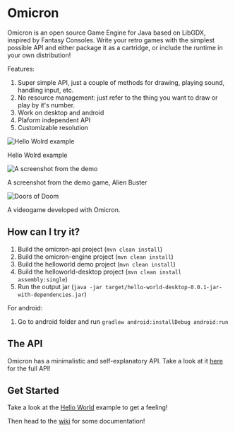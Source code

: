 Omicron
======
Omicron is an open source Game Engine for Java based on LibGDX, inspired by Fantasy Consoles. Write your retro games with the simplest possible API and either package it as a cartridge, or include the runtime in your own distribution!

Features:

1. Super simple API, just a couple of methods for drawing, playing sound, handling input, etc.
2. No resource management: just refer to the thing you want to draw or play by it's number.
3. Work on desktop and android
4. Plaform independent API
5. Customizable resolution

![Hello Wolrd example](https://i.imgur.com/VYVhZtv.png)

Hello Wolrd example


![A screenshot from the demo](https://i.imgur.com/esxGpDW.png)

A screenshot from the demo game, Alien Buster

![Doors of Doom](https://i.imgur.com/GoCecbG.png)

A videogame developed with Omicron.


How can I try it?
-----------------

1. Build the omicron-api project (`mvn clean install`)
2. Build the omicron-engine project (`mvn clean install`)
3. Build the helloworld demo project (`mvn clean install`)
4. Build the helloworld-desktop project (`mvn clean install assembly:single`)
5. Run the output jar (`java -jar target/hello-world-desktop-0.0.1-jar-with-dependencies.jar`)

For android:

1. Go to android folder and run `gradlew android:installDebug android:run`

The API
-------

Omicron has a minimalistic and self-explanatory API.
Take a look at it [here](https://github.com/msx80/Omicron/blob/master/api/src/main/java/org/github/msx80/omicron/api/Sys.java) for the full API!

Get Started
-----------

Take a look at the [Hello World](https://github.com/msx80/Omicron/blob/master/demo/HelloWorld/hello-world/src/main/java/org/github/msx80/omicron/helloworld/HelloWorld.java) example to get a feeling!

Then head to the [wiki](https://github.com/msx80/Omicron/wiki) for some documentation!
